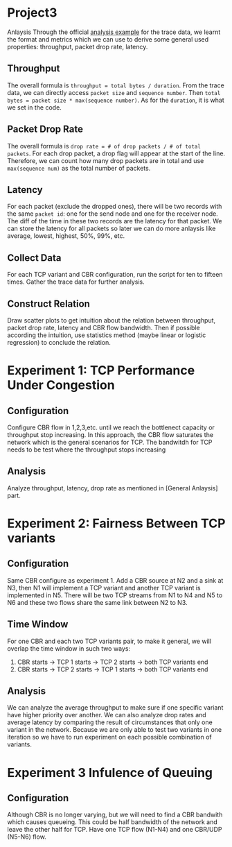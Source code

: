 # Project3

Anlaysis
Through the official [analysis example](http://nile.wpi.edu/NS/analysis.html) for the trace data,
we learnt the format and metrics which we can use to derive some general used properties: throughput, packet drop rate, latency.

## Throughput
The overall formula is `throughput = total bytes / duration`.
From the trace data, we can directly access `packet size` and `sequence number`.
Then `total bytes = packet size * max(sequence number)`.
As for the `duration`, it is what we set in the code.

## Packet Drop Rate
The overall formula is `drop rate = # of drop packets / # of total packets`.
For each drop packet, a drop flag will appear at the start of the line.
Therefore, we can count how many drop packets are in total and use `max(sequence num)` as the total number of packets.

## Latency
For each packet (exclude the dropped ones), there will be two records with the same `packet id`:
one for the send node and one for the receiver node.
The diff of the time in these two records are the latency for that packet.
We can store the latency for all packets so later we can do more anlaysis like average, lowest, highest, 50%, 99%, etc.

## Collect Data
For each TCP variant and CBR configuration, run the script for ten to fifteen times.
Gather the trace data for further analysis.

## Construct Relation
Draw scatter plots to get intuition about the relation between throughput, packet drop rate, latency and CBR flow bandwidth.
Then if possible according the intuition, use statistics method (maybe linear or logistic regression) to conclude the relation.

# Experiment 1: TCP Performance Under Congestion
## Configuration
Configure CBR flow in 1,2,3,etc. until we reach the bottlenect capacity or throughput stop increasing.
In this approach, the CBR flow saturates the network which is the general scenarios for TCP.
The bandwitdh for TCP needs to be test where the throughput stops increasing


## Analysis
Analyze throughput, latency, drop rate as mentioned in [General Anlaysis] part.

# Experiment 2: Fairness Between TCP variants
## Configuration
Same CBR configure as experiment 1.
Add a CBR source at N2 and a sink at N3, then N1 will implement a TCP variant and another TCP variant is implemented in N5.
There will be two TCP streams from N1 to N4 and N5 to N6 and these two flows share the same link between N2 to N3.

## Time Window
For one CBR and each two TCP variants pair,
to make it general, we will overlap the time window in such two ways:
1. CBR starts -> TCP 1 starts -> TCP 2 starts -> both TCP variants end
2. CBR starts -> TCP 2 starts -> TCP 1 starts -> both TCP variants end

## Analysis
We can analyze the average throughput to make sure if one specific variant have higher priority over another.
We can also analyze drop rates and average latency by comparing the result of circumstances that only one variant in the network.
Because we are only able to test two variants in one iteration so we have to run experiment on each possible combination of variants.

# Experiment 3 Infulence of Queuing
## Configuration
Although CBR is no longer varying, but we will need to find a CBR bandwith which causes queueing.
This could be half bandwidth of the network and leave the other half for TCP.
Have one TCP flow (N1-N4) and one CBR/UDP (N5-N6) flow.

